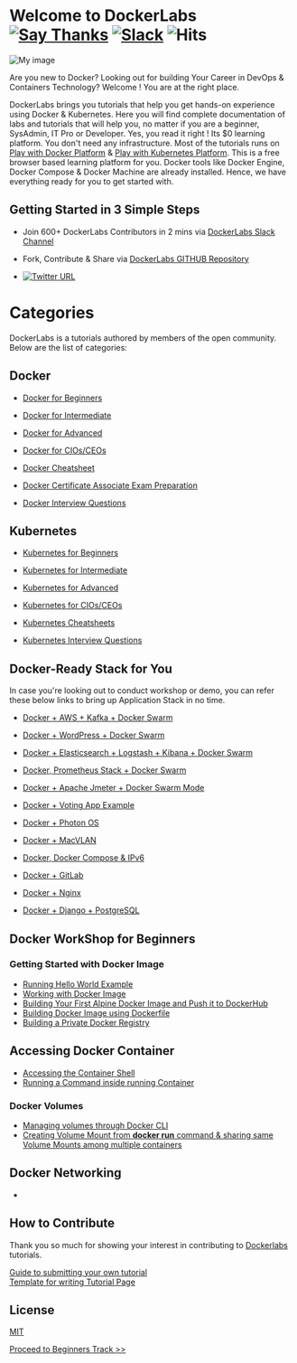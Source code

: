 # Welcome to DockerLabs  [![Say Thanks](https://img.shields.io/badge/SayThanks.io-%E2%98%BC-1EAEDB.svg)](https://saythanks.io/to/collabnix) [![Slack ](https://img.shields.io/badge/collabnix/dockerlabs-pink.svg)](https://tinyurl.com/y973wcq8) ![Hits](https://hitcounter.pythonanywhere.com/count/tag.svg?url=https%3A%2F%2Fcollabnix.github.io%2Fdockerlabs%2F)



![My image](https://raw.githubusercontent.com/collabnix/dockerlabs/master/images/dockerlabs.jpeg)

Are you new to Docker? Looking out for building Your Career in DevOps & Containers Technology?  Welcome ! You are at the right place.

DockerLabs brings you tutorials that help you get hands-on experience using Docker & Kubernetes. Here you will find complete documentation of labs and tutorials that will help you, no matter if you are a beginner, SysAdmin, IT Pro or Developer. Yes, you read it right ! Its $0 learning platform. You don't need any infrastructure. Most of the tutorials runs on [Play with Docker Platform](https://labs.play-with-docker.com/) & [Play with Kubernetes Platform](https://play-with-k8s.com). This is a free browser based learning platform for you. Docker tools like Docker Engine, Docker Compose & Docker Machine are already installed. Hence, we have everything ready for you to get started with.

## Getting Started in 3 Simple Steps

- Join 600+ DockerLabs Contributors in 2 mins via [DockerLabs Slack Channel](https://tinyurl.com/y973wcq8)

- Fork, Contribute & Share via [DockerLabs GITHUB Repository](https://github.com/collabnix/dockerlabs)

-  [![Twitter URL](https://img.shields.io/twitter/url/https/twitter.com/fold_left.svg?style=social&label=Follow%20%40collabnix)](https://twitter.com/collabnix)



# Categories

DockerLabs is a tutorials authored by members of the open community.
Below are the list of categories:

## Docker

- [Docker for Beginners](./beginners/README.md)

- [Docker for Intermediate](./intermediate/README.md)

- [Docker for Advanced](./advanced/README.md)

- [Docker for CIOs/CEOs](./docker/leadership/README.md)

- [Docker Cheatsheet](./docker/cheatsheet/README.md)

- [Docker Certificate Associate Exam Preparation](./docker/dca.md)

- [Docker Interview Questions](./docker/docker-interview-questions.md)


## Kubernetes

- [Kubernetes for Beginners](./kubernetes/README.md)

- [Kubernetes for Intermediate](./kubernetes/Intermediate/README.md)

- [Kubernetes for Advanced](https://github.com/collabnix/dockerlabs/tree/master/kubernetes/README.md)

- [Kubernetes for CIOs/CEOs](./kubernetes/leadership/README.md)

- [Kubernetes Cheatsheets](./kubernetes/cheatsheets)

- [Kubernetes Interview Questions]()


## Docker-Ready Stack for You

In case you're looking out to conduct workshop or demo, you can refer these below links to bring up Application Stack in no time.

- [Docker + AWS + Kafka + Docker Swarm](./intermediate/swarm-mode/beginner-tutorial/swarm-on-aws/README.md)

- [Docker + WordPress + Docker Swarm](./solution/wordpress/README.md)

- [Docker + Elasticsearch + Logstash + Kibana + Docker Swarm](./play-with-docker/ELK/README.md)

- [Docker, Prometheus Stack + Docker Swarm](./play-with-docker/docker-prometheus-swarm/README.md)

- [Docker + Apache Jmeter + Docker Swarm Mode](./play-with-docker/jmeter-docker/README.md)

- [Docker + Voting App Example](./play-with-docker/example-voting-app/README.md)

- [Docker + Photon OS](./play-with-docker/vmware/powercli/README.md)

- [Docker + MacVLAN](./play-with-docker/macvlan/README.md)

- [Docker, Docker Compose & IPv6](./play-with-docker/ipv6/README.md)

- [Docker + GitLab](./play-with-docker/gitlab/README.md)

- [Docker + Nginx ](./play-with-docker/nginx/README.md)

- [Docker + Django + PostgreSQL](./solution/django-postgres/readme.md)


## Docker WorkShop for Beginners 

### Getting Started with Docker Image

- [Running Hello World Example](https://collabnix.github.io/dockerlabs/beginners/helloworld/)
- [Working with Docker Image](https://collabnix.github.io/dockerlabs/beginners/workingwithdockerimage.html) 
- [Building Your First Alpine Docker Image and Push it to DockerHub](https://collabnix.github.io/dockerlabs/beginners/building-your-first-alpine-container.html)
- [Building Docker Image using Dockerfile](https://collabnix.github.io/dockerlabs/beginners/dockerfile/Writing-dockerfile.html)
- [Building a Private Docker Registry](https://collabnix.github.io/dockerlabs/beginners/build-private-docker-registry.html)

## Accessing Docker Container

- [Accessing the Container Shell](https://github.com/collabnix/dockerlabs/blob/master/beginners/accessing-the-container.md)<br>
- [Running a Command inside running Container](https://github.com/collabnix/dockerlabs/blob/master/beginners/running-command-inside-running-container.md)<br>


### Docker Volumes

- [Managing volumes through Docker CLI](https://collabnix.github.io/dockerlabs/beginners/volume/managing-volumes-via-docker-cli.html)<br>
- [Creating Volume Mount from **docker run** command & sharing same Volume Mounts among multiple containers](https://collabnix.github.io/dockerlabs/beginners/volume/creating-volume-mount-from-dockercli.html)<br>

## Docker Networking

 - 




## How to Contribute

Thank you so much for showing your interest in contributing to [Dockerlabs](https://github.com/collabnix/dockerlabs) tutorials.

[Guide to submitting your own tutorial](./CONTRIBUTING.md)<br>
[Template for writing Tutorial Page](./template/EXAMPLE.md)

## License

[MIT](./LICENSE.md)

   [Proceed to Beginners Track >>](./beginners/README.md)
